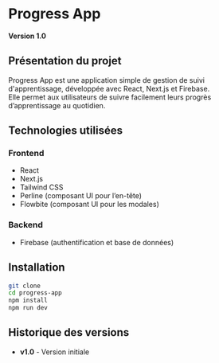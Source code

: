 # Progress App

**Version 1.0**

## Présentation du projet

Progress App est une application simple de gestion de suivi d'apprentissage, développée avec React, Next.js et Firebase.  
Elle permet aux utilisateurs de suivre facilement leurs progrès d’apprentissage au quotidien.

## Technologies utilisées

### Frontend

- React
- Next.js
- Tailwind CSS
- Perline (composant UI pour l’en-tête)
- Flowbite (composant UI pour les modales)

### Backend

- Firebase (authentification et base de données)

## Installation

```bash
git clone
cd progress-app
npm install
npm run dev
```

## Historique des versions

- **v1.0** - Version initiale

